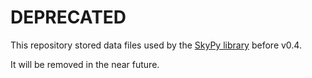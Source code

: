 DEPRECATED
==========

This repository stored data files used by the [SkyPy library] before v0.4.

It will be removed in the near future.

[SkyPy library]: https://github.com/skypyproject/skypy/
